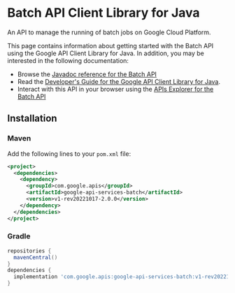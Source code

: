 # Batch API Client Library for Java

An API to manage the running of batch jobs on Google Cloud Platform.

This page contains information about getting started with the Batch API
using the Google API Client Library for Java. In addition, you may be interested
in the following documentation:

* Browse the [Javadoc reference for the Batch API][javadoc]
* Read the [Developer's Guide for the Google API Client Library for Java][google-api-client].
* Interact with this API in your browser using the [APIs Explorer for the Batch API][api-explorer]

## Installation

### Maven

Add the following lines to your `pom.xml` file:

```xml
<project>
  <dependencies>
    <dependency>
      <groupId>com.google.apis</groupId>
      <artifactId>google-api-services-batch</artifactId>
      <version>v1-rev20221017-2.0.0</version>
    </dependency>
  </dependencies>
</project>
```

### Gradle

```gradle
repositories {
  mavenCentral()
}
dependencies {
  implementation 'com.google.apis:google-api-services-batch:v1-rev20221017-2.0.0'
}
```

[javadoc]: https://googleapis.dev/java/google-api-services-batch/latest/index.html
[google-api-client]: https://github.com/googleapis/google-api-java-client/
[api-explorer]: https://developers.google.com/apis-explorer/#p/batch/v1/
